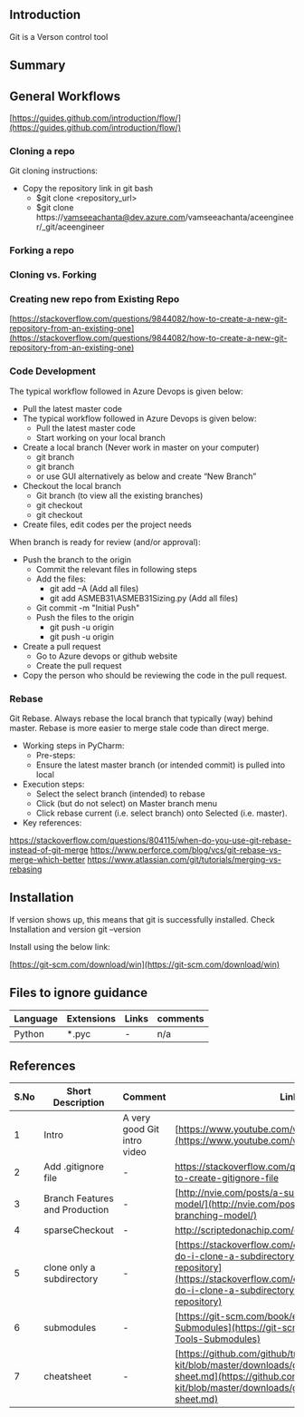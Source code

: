 ## Introduction

Git is a Verson control tool

## Summary




## General Workflows

[https://guides.github.com/introduction/flow/](https://guides.github.com/introduction/flow/)

### Cloning a repo
Git cloning instructions:
- Copy the repository link in git bash 
    - $git  clone <repository_url>
    - $git  clone https://vamseeachanta@dev.azure.com/vamseeachanta/aceengineer/_git/aceengineer



### Forking a repo

### Cloning vs. Forking

### Creating new repo from Existing Repo

[https://stackoverflow.com/questions/9844082/how-to-create-a-new-git-repository-from-an-existing-one](https://stackoverflow.com/questions/9844082/how-to-create-a-new-git-repository-from-an-existing-one)

### Code Development

The typical workflow followed in Azure Devops is given below:
- Pull the latest master code
- The typical workflow followed in Azure Devops is given below:
    - Pull the latest master code
    - Start working on your local branch
- Create a local branch (Never work in master on your computer)
    - git branch <branchname>
    - git branch <ExistingCodes>
    - or use GUI alternatively as below and create “New Branch”
- Checkout the local branch
    - Git branch (to view all the existing branches)
    - git checkout <branchname>
    - git checkout <ExistingCodes>
- Create files, edit codes per the project needs

When branch is ready for review (and/or approval):
- Push the branch to the origin
    - Commit the relevant files in following steps
    - Add the files:
        - git add –A (Add all files)
        - git add ASMEB31\ASMEB31Sizing.py (Add all files)
    - Git commit -m "Initial Push"
    - Push the files to the origin 
        - git push -u origin <branch>
        - git push -u origin <ExistingCodes>
- Create a pull request
    - Go to Azure devops or github website
    - Create the pull request
-	Copy the person who should be reviewing the code in the pull request.




### Rebase

Git Rebase. Always rebase the local branch that typically (way) behind master. Rebase is more easier to merge stale code than direct merge.

- Working steps in PyCharm:
    - Pre-steps:
    - Ensure the latest master branch (or intended commit) is pulled into local
- Execution steps:
    - Select the select branch (intended) to rebase 
    - Click (but do not select) on Master branch menu
    - Click rebase current (i.e. select branch) onto Selected (i.e. master).
- Key references:

https://stackoverflow.com/questions/804115/when-do-you-use-git-rebase-instead-of-git-merge
https://www.perforce.com/blog/vcs/git-rebase-vs-merge-which-better
https://www.atlassian.com/git/tutorials/merging-vs-rebasing


## Installation


If version shows up, this means that git is successfully installed. 
Check Installation and version
git –version

Install using the below link:

[https://git-scm.com/download/win](https://git-scm.com/download/win)

## Files to ignore guidance

|   Language |  Extensions |  Links |   comments |
|---|---|---|---|
| Python  | *.pyc | - | n/a | 


## References

| S.No |   Short Description |  Comment |  Links |   Additional comments |
|---|---|---|---|---|
| 1 | Intro  | A very good Git intro video | [https://www.youtube.com/watch?v=HVsySz-h9r4](https://www.youtube.com/watch?v=HVsySz-h9r4) | n/a | 
| 2 | Add .gitignore file  | - | [https://stackoverflow.com/questions/10744305/how-to-create-gitignore-file	](https://stackoverflow.com/questions/10744305/how-to-create-gitignore-file	) |  |
| 3 | Branch Features and Production  | - | [http://nvie.com/posts/a-successful-git-branching-model/](http://nvie.com/posts/a-successful-git-branching-model/) |  |
| 4 | sparseCheckout  | - | [http://scriptedonachip.com/git-sparse-checkout	](http://scriptedonachip.com/git-sparse-checkout) |  |
| 5 | clone only a subdirectory  | - | [https://stackoverflow.com/questions/600079/how-do-i-clone-a-subdirectory-only-of-a-git-repository](https://stackoverflow.com/questions/600079/how-do-i-clone-a-subdirectory-only-of-a-git-repository) |  |
| 6 | submodules  | - | [https://git-scm.com/book/en/v2/Git-Tools-Submodules](https://git-scm.com/book/en/v2/Git-Tools-Submodules) |  |
| 7 | cheatsheet  | - | [https://github.com/github/training-kit/blob/master/downloads/github-git-cheat-sheet.md](https://github.com/github/training-kit/blob/master/downloads/github-git-cheat-sheet.md) |  |



